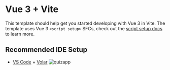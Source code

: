 # Vue 3 + Vite

This template should help get you started developing with Vue 3 in Vite. The template uses Vue 3 `<script setup>` SFCs, check out the [script setup docs](https://v3.vuejs.org/api/sfc-script-setup.html#sfc-script-setup) to learn more.
## Recommended IDE Setup
- [VS Code](https://code.visualstudio.com/) + [Volar](https://marketplace.visualstudio.com/items?itemName=Vue.volar)
![quizapp](https://user-images.githubusercontent.com/8805744/184477943-77e4299c-7f7b-420c-abf5-656ee10b960c.PNG)
